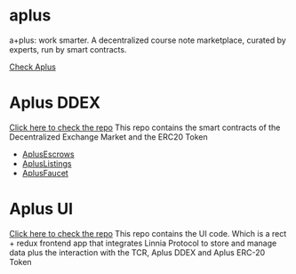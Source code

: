 # aplus
a+plus: work smarter. A decentralized course note marketplace, curated by experts, run by smart contracts.

[Check Aplus](https://aplus-frontend.herokuapp.com/)


# Aplus DDEX

[Click here to check the repo](https://github.com/vrotmanh/aplus-ddex)
This repo contains the smart contracts of the Decentralized Exchange Market and the ERC20 Token
+ [AplusEscrows](https://github.com/vrotmanh/aplus-ddex/blob/master/contracts/AplusEscrows.sol)
+ [AplusListings](https://github.com/vrotmanh/aplus-ddex/blob/master/contracts/AplusListings.sol)
+ [AplusFaucet](https://github.com/vrotmanh/aplus-ddex/blob/master/contracts/faucetContracts/AplusFaucet.sol)


# Aplus UI

[Click here to check the repo](https://github.com/passabilities/aplus-frontend)
This repo contains the UI code. Which is a rect + redux frontend app that integrates Linnia Protocol to store and manage data plus the interaction with the TCR, Aplus DDEX and Aplus ERC-20 Token
